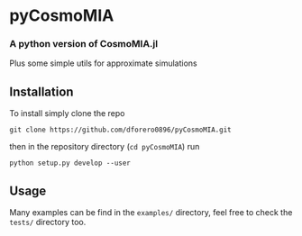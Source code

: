 # pyCosmoMIA
### A python version of CosmoMIA.jl
Plus some simple utils for approximate simulations


## Installation

To install simply clone the repo
```
git clone https://github.com/dforero0896/pyCosmoMIA.git
```

then in the repository directory (`cd pyCosmoMIA`) run
```
python setup.py develop --user
```
## Usage
Many examples can be find in the `examples/` directory, feel free to check the `tests/` directory too.

